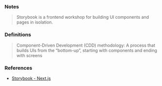 ### Notes
> Storybook is a frontend workshop for building UI components and pages in isolation.

### Definitions
> Component-Driven Development (CDD) methodology: A process that builds UIs from the “bottom-up”, starting with components and ending with screens

### References
- [Storybook - Next.js](https://storybook.js.org/docs/get-started/frameworks/nextjs?renderer=react)

